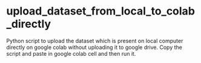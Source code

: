 # upload_dataset_from_local_to_colab_directly
Python script to upload the dataset which is present on local computer directly on google colab without uploading it to google drive.
Copy the script and paste in google colab cell and then run it.
